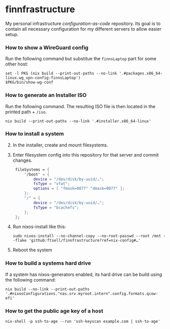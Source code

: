 # finnfrastructure

My personal infrastructure *configuration-as-code* repository.
Its goal is to contain all necessary configuration for my different servers to allow easier setup.

### How to show a WireGuard config

Run the following command but substitue the `finnsLaptop` part for some other host:

```shell
set -l PKG (nix build --print-out-paths --no-link '.#packages.x86_64-linux.wg_vpn-config-finnsLaptop')
$PKG/bin/show-wg-conf
```

### How to generate an Installer ISO

Run the following command.
The resulting ISO file is then located in the printed path + `/iso`.

```shell
nix build --print-out-paths --no-link '.#installer.x86_64-linux'
```

### How to install a system

2. In the installer, create and mount filesystems.
3. Enter filesystem config into this repository for that server and commit changes.
   
   ```nix
    fileSystems = {
        "/boot" = {
            device = "/dev/disk/by-uuid/…";
            fsType = "vfat";
            options = [ "fmask=0077" "dmask=0077" ];
        };
        "/" = {
            device = "/dev/disk/by-uuid/…";
            fsType = "bcachefs";
        };
    };
   ```
4. Run nixos-install like this:

   ```shell
   sudo nixos-install --no-channel-copy --no-root-passwd --root /mnt --flake 'github:ftsell/finnfrastructure?ref=nix-config#…'
   ```
5. Reboot the system

### How to build a systems hard drive

If a system has nixos-generators enabled, its hard drive can be build using the following command:

```shell
nix build --no-link --print-out-paths '.#nixosConfigurations."nas.srv.myroot.intern".config.formats.qcow-efi'
```

### How to get the public age key of a host

```shell
nix-shell -p ssh-to-age --run 'ssh-keyscan example.com | ssh-to-age'
```

